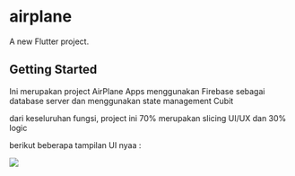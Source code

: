 # airplane

A new Flutter project.

## Getting Started

Ini merupakan project AirPlane Apps 
menggunakan Firebase sebagai database server dan menggunakan state management Cubit

dari keseluruhan fungsi, project ini 70% merupakan slicing UI/UX dan 30% logic

berikut beberapa tampilan UI nyaa :

<img src="https://i.ibb.co/wJG1c6k/Client-Meeting-Planning-Whiteboard-in-Green-Grey-Modern-Professional-Style.png" />



